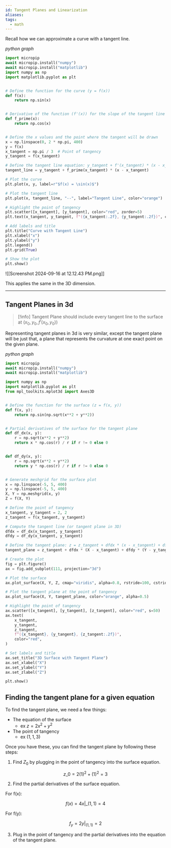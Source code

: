 ```yaml
---
id: Tangent Planes and Linearization
aliases: 
tags:
  - math
---
```


Recall how we can approximate a curve with a tangent line.

_python graph_

```python
import micropip
await micropip.install("numpy")
await micropip.install("matplotlib")
import numpy as np
import matplotlib.pyplot as plt


# Define the function for the curve (y = f(x))
def f(x):
    return np.sin(x)


# Derivative of the function (f'(x)) for the slope of the tangent line
def f_prime(x):
    return np.cos(x)


# Define the x values and the point where the tangent will be drawn
x = np.linspace(0, 2 * np.pi, 400)
y = f(x)
x_tangent = np.pi / 3  # Point of tangency
y_tangent = f(x_tangent)

# Define the tangent line equation: y_tangent + f'(x_tangent) * (x - x_tangent)
tangent_line = y_tangent + f_prime(x_tangent) * (x - x_tangent)

# Plot the curve
plt.plot(x, y, label=r"$f(x) = \sin(x)$")

# Plot the tangent line
plt.plot(x, tangent_line, "--", label="Tangent Line", color="orange")

# Highlight the point of tangency
plt.scatter([x_tangent], [y_tangent], color="red", zorder=5)
plt.text(x_tangent, y_tangent, f"({x_tangent:.2f}, {y_tangent:.2f})", color="red")

# Add labels and title
plt.title("Curve with Tangent Line")
plt.xlabel("x")
plt.ylabel("y")
plt.legend()
plt.grid(True)

# Show the plot
plt.show()
```

![[Screenshot 2024-09-16 at 12.12.43 PM.png]]

This applies the same in the 3D dimension.

---

## Tangent Planes in 3d

> [!info]
> Tangent Plane should include every tangent line to the surface at $(x_{0},y_{0}, f'(x_{0},y_{0}))$

Representing tangent planes in 3d is very similar, except the tangent plane will be just that, a plane that represents the curvature at one exact point on the given plane.

_python graph_

```python
import micropip
await micropip.install("numpy")
await micropip.install("matplotlib")

import numpy as np
import matplotlib.pyplot as plt
from mpl_toolkits.mplot3d import Axes3D


# Define the function for the surface (z = f(x, y))
def f(x, y):
    return np.sin(np.sqrt(x**2 + y**2))


# Partial derivatives of the surface for the tangent plane
def df_dx(x, y):
    r = np.sqrt(x**2 + y**2)
    return x * np.cos(r) / r if r != 0 else 0


def df_dy(x, y):
    r = np.sqrt(x**2 + y**2)
    return y * np.cos(r) / r if r != 0 else 0


# Generate meshgrid for the surface plot
x = np.linspace(-5, 5, 400)
y = np.linspace(-5, 5, 400)
X, Y = np.meshgrid(x, y)
Z = f(X, Y)

# Define the point of tangency
x_tangent, y_tangent = 2, 2
z_tangent = f(x_tangent, y_tangent)

# Compute the tangent line (or tangent plane in 3D)
dfdx = df_dx(x_tangent, y_tangent)
dfdy = df_dy(x_tangent, y_tangent)

# Define the tangent plane: z = z_tangent + dfdx * (x - x_tangent) + dfdy * (y - y_tangent)
tangent_plane = z_tangent + dfdx * (X - x_tangent) + dfdy * (Y - y_tangent)

# Create the plot
fig = plt.figure()
ax = fig.add_subplot(111, projection="3d")

# Plot the surface
ax.plot_surface(X, Y, Z, cmap="viridis", alpha=0.8, rstride=100, cstride=100)

# Plot the tangent plane at the point of tangency
ax.plot_surface(X, Y, tangent_plane, color="orange", alpha=0.5)

# Highlight the point of tangency
ax.scatter([x_tangent], [y_tangent], [z_tangent], color="red", s=50)
ax.text(
    x_tangent,
    y_tangent,
    z_tangent,
    f"({x_tangent}, {y_tangent}, {z_tangent:.2f})",
    color="red",
)

# Set labels and title
ax.set_title("3D Surface with Tangent Plane")
ax.set_xlabel("X")
ax.set_ylabel("Y")
ax.set_zlabel("Z")

plt.show()
```

## Finding the tangent plane for a given equation

To find the tangent plane, we need a few things:

- The equation of the surface
  - ex $z = 2x^2 + y^2$
- The point of tangency
  - ex $(1, 1, 3)$

Once you have these, you can find the tangent plane by following these steps:

1. Find $Z_{0}$ by plugging in the point of tangency into the surface equation.

$$ z\_{0} = 2(1)^2 + (1)^2 = 3 $$

2. Find the partial derivatives of the surface equation.

For f(x):

$$ f(x) = 4x|\_{(1,1)} = 4 $$

For f(y):

$$f_{y} = 2y|_{(1,1)} = 2$$

3. Plug in the point of tangency and the partial derivatives into the equation of the tangent plane.
